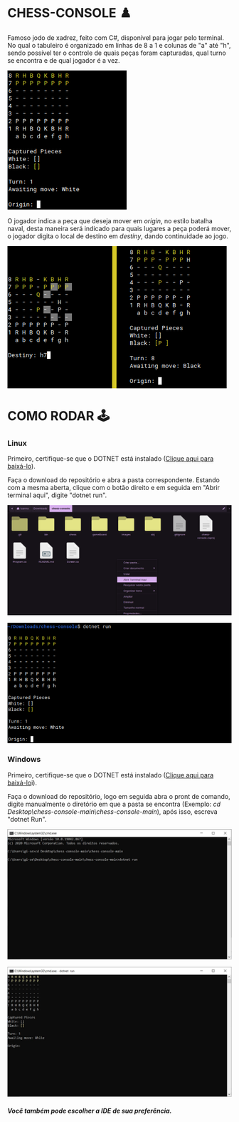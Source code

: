 # CHESS-CONSOLE :chess_pawn:
Famoso jodo de xadrez, feito com C#, disponível para jogar pelo terminal.
No qual o tabuleiro é organizado em linhas de 8 a 1 e colunas de "a" até "h", sendo possível ter o controle de quais peças foram capturadas, qual turno se encontra e de qual jogador é a vez.


![chess-console](Images/chess.png)

O jogador indica a peça que deseja mover em _origin_, no estilo batalha naval, desta maneira será indicado para quais lugares a peça poderá mover, o jogador digita o local de destino em _destiny_, dando continuidade ao jogo.

![chess-console](Images/console.png)

# COMO RODAR :joystick:
### Linux
Primeiro, certifique-se que o DOTNET está instalado (<a href="https://docs.microsoft.com/pt-br/dotnet/core/install/linux-ubuntu">Clique aqui para baixá-lo</a>).

Faça o download do repositório e abra a pasta correspondente. Estando com a mesma aberta, clique com o botão direito e em seguida em "Abrir terminal aqui", digite "dotnet run".

![linux-console](Images/linux.png)

![linux-console](Images/linux-console.png)

### Windows
Primeiro, certifique-se que o DOTNET está instalado (<a href="https://docs.microsoft.com/pt-br/dotnet/core/install/windows?tabs=net50">Clique aqui para baixá-lo</a>i).

Faça o download do repositório, logo em seguida abra o pront de comando, digite manualmente o diretório em que a pasta se encontra (Exemplo: _cd Desktop\chess-console-main\chess-console-main_), após isso, escreva "dotnet Run".

![windows-diretory](Images/windows-diretory.jpeg)

![windows-console](Images/windows-console.jpeg)


##### Você também pode escolher a IDE de sua preferência.